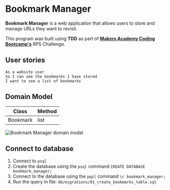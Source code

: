 # Bookmark Manager

**Bookmark Manager** is a web application that allows users to store and manage URLs they want to revisit. 

This program was built using **TDD** as part of [**Makers Academy Coding Bootcamp's**]([http://makers.tech](http://makers.tech/)) RPS Challenge.

## User stories

```
As a website user
So I can see the bookmarks I have stored
I want to see a list of bookmarks
```

## Domain Model

| Class    | Method |
| -------- | ------ |
| Bookmark | list   |

![Bookmark Manager domain model](https://github.com/makersacademy/course/blob/master/bookmark_manager/images/bookmark_manager_1.png)

## Connect to database

1. Connect to `psql`
2. Create the database using the `psql` command `CREATE DATABASE bookmark_manager;`
3. Connect to the database using the `pqsl` command `\c bookmark_manager;`
4. Run the query in file: `db/migrations/01_create_bookmarks_table.sql`

